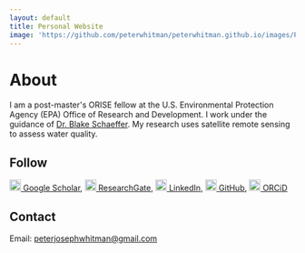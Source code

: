 ```yaml
---
layout: default
title: Personal Website
image: 'https://github.com/peterwhitman/peterwhitman.github.io/images/PA281604.JPG'
---
```


# About

I am a post-master's ORISE fellow at the U.S. Environmental Protection Agency (EPA) Office of Research and Development. I work under the guidance of [Dr. Blake Schaeffer](https://www.epa.gov/sciencematters/meet-epa-scientist-blake-schaeffer-phd). My research uses satellite remote sensing to assess water quality. 

## Follow
<img src="https://peterwhitman.github.io/logos/google_scholar.png" width="20px" height="20px"><a href="https://scholar.google.com/citations?user=LsvNktAAAAAJ&hl=en&authuser=1" class="follow"> Google Scholar</a>, <img src="https://peterwhitman.github.io/logos/researchgate.png" width="20px" height="20px"><a href="https://www.researchgate.net/profile/Peter-Whitman-2" class="follow"> ResearchGate</a>, <img src="https://peterwhitman.github.io/logos/linkedin.png" width="20px" height="20px"><a href="https://www.linkedin.com/in/peter-whitman/" class="follow"> LinkedIn</a>, <img src="https://peterwhitman.github.io/logos/github.png" width="20px" height="20px"><a href="https://github.com/peterwhitman" class="follow"> GitHub</a>, <img src="https://peterwhitman.github.io/logos/orcid.png" width="20px" height="20px"><a href="https://orcid.org/0000-0001-9207-0177" class="follow"> ORCiD</a>

## Contact 

Email: [peterjosephwhitman@gmail.com](peterjosephwhitman@gmail.com)

